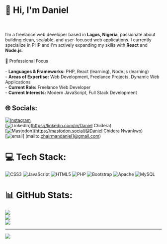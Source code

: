 # 💫 Hi, I'm Daniel<br><br>

I’m a freelance web developer based in **Lagos, Nigeria**, passionate about building clean, scalable, and user-focused web applications. I currently specialize in PHP and I'm actively expanding my skills with **React** and **Node.js**.<br><br>💼 Professional Focus<br><br>- **Languages & Frameworks:** PHP, React (learning), Node.js (learning)<br>- **Areas of Expertise:** Web Development, Freelance Projects, Dynamic Web Applications<br>- **Current Role:** Freelance Web Developer<br>- **Current Interests:** Modern JavaScript, Full Stack Development


## 🌐 Socials:
[![Instagram](https://img.shields.io/badge/Instagram-%23E4405F.svg?logo=Instagram&logoColor=white)](https://instagram.com/daniel.wanna.be) <br>
[![LinkedIn](https://img.shields.io/badge/LinkedIn-%230077B5.svg?logo=linkedin&logoColor=white)](https://linkedin.com/in/Daniel Chidera) <br>
[![Mastodon](https://img.shields.io/badge/-MASTODON-%232B90D9?logo=mastodon&logoColor=white)](https://mastodon.social/@Daniel Chidera Nwankwo) <br> [![email](https://img.shields.io/badge/Email-D14836?logo=gmail&logoColor=white)] (mailto:chairmandaniel1@gmail.com) 

# 💻 Tech Stack:
![CSS3](https://img.shields.io/badge/css3-%231572B6.svg?style=for-the-badge&logo=css3&logoColor=white) ![JavaScript](https://img.shields.io/badge/javascript-%23323330.svg?style=for-the-badge&logo=javascript&logoColor=%23F7DF1E) ![HTML5](https://img.shields.io/badge/html5-%23E34F26.svg?style=for-the-badge&logo=html5&logoColor=white) ![PHP](https://img.shields.io/badge/php-%23777BB4.svg?style=for-the-badge&logo=php&logoColor=white) ![Bootstrap](https://img.shields.io/badge/bootstrap-%238511FA.svg?style=for-the-badge&logo=bootstrap&logoColor=white) ![Apache](https://img.shields.io/badge/apache-%23D42029.svg?style=for-the-badge&logo=apache&logoColor=white) ![MySQL](https://img.shields.io/badge/mysql-4479A1.svg?style=for-the-badge&logo=mysql&logoColor=white)
# 📊 GitHub Stats:
![](https://github-readme-stats.vercel.app/api?username=Chairman-daniel&theme=dark&hide_border=false&include_all_commits=false&count_private=false)<br/>
![](https://nirzak-streak-stats.vercel.app/?user=Chairman-daniel&theme=dark&hide_border=false)<br/>
![](https://github-readme-stats.vercel.app/api/top-langs/?username=Chairman-daniel&theme=dark&hide_border=false&include_all_commits=false&count_private=false&layout=compact)

---
[![](https://visitcount.itsvg.in/api?id=Chairman-daniel&icon=0&color=0)](https://visitcount.itsvg.in)

<!-- Proudly created with GPRM ( https://gprm.itsvg.in ) -->
